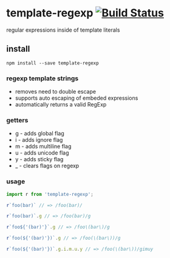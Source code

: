 # template-regexp [![Build Status](https://travis-ci.org/icodeforlove/template-regexp.png?branch=master)](https://travis-ci.org/icodeforlove/template-regexp)

regular expressions inside of template literals

## install

```
npm install --save template-regexp
```


### regexp template strings

- removes need to double escape
- supports auto escaping of embeded expressions 
- automatically returns a valid RegExp

### getters

- g - adds global flag
- i - adds ignore flag
- m - adds multiline flag
- u - adds unicode flag
- y - adds sticky flag
- _ - clears flags on regexp

### usage

```javascript
import r from 'template-regexp';

r`foo(bar)` // => /foo(bar)/

r`foo(bar)`.g // => /foo(bar)/g

r`foo${'(bar)'}`.g // => /foo\(bar\)/g

r`foo(${'(bar)'})`.g // => /foo(\(bar\))/g

r`foo(${'(bar)'})`.g.i.m.u.y // => /foo(\(bar\))/gimuy
```
